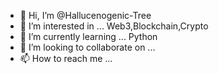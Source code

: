 - 👋 Hi, I’m @Hallucenogenic-Tree
- 👀 I’m interested in ... Web3,Blockchain,Crypto
- 🌱 I’m currently learning ... Python
- 💞️ I’m looking to collaborate on ...
- 📫 How to reach me ...

<!---
Hallucenogenic-Tree/Hallucenogenic-Tree is a ✨ special ✨ repository because its `README.md` (this file) appears on your GitHub profile.
You can click the Preview link to take a look at your changes.
--->

